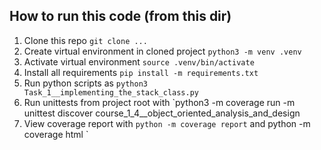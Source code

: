 ## How to run this code (from this dir)
1. Clone this repo `git clone ...`
2. Create virtual environment in cloned project `python3 -m venv .venv`
3. Activate virtual environment `source .venv/bin/activate`
4. Install all requirements `pip install -m requirements.txt`
5. Run python scripts as `python3 Task_1__implementing_the_stack_class.py `
6. Run unittests from project root with `python3 -m coverage run -m unittest discover course_1_4__object_oriented_analysis_and_design
7. View coverage report with `python -m coverage report` and python -m coverage html
`
